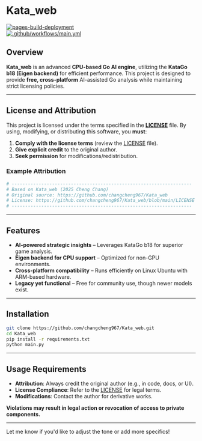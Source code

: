 # Kata_web  

[![pages-build-deployment](https://github.com/changcheng967/Kata_web/actions/workflows/pages/pages-build-deployment/badge.svg)](https://github.com/changcheng967/Kata_web/actions/workflows/pages/pages-build-deployment)  
[![.github/workflows/main.yml](https://github.com/changcheng967/Kata_web/actions/workflows/main.yml/badge.svg)](https://github.com/changcheng967/Kata_web/actions/workflows/main.yml)
## Overview  
**Kata_web** is an advanced **CPU-based Go AI engine**, utilizing the **KataGo b18 (Eigen backend)** for efficient performance. This project is designed to provide **free, cross-platform** AI-assisted Go analysis while maintaining strict licensing policies.  

---

## **License and Attribution**  
This project is licensed under the terms specified in the **[LICENSE](https://github.com/changcheng967/Kata_web/blob/main/LICENSE)** file. By using, modifying, or distributing this software, you **must**:  
1. **Comply with the license terms** (review the [LICENSE](https://github.com/changcheng967/Kata_web/blob/main/LICENSE) file).  
2. **Give explicit credit** to the original author.  
3. **Seek permission** for modifications/redistribution.  

### **Example Attribution**  
```python
# -------------------------------------------------------------------
# Based on Kata_web (2025 Cheng Chang)  
# Original source: https://github.com/changcheng967/Kata_web  
# License: https://github.com/changcheng967/Kata_web/blob/main/LICENSE  
# -------------------------------------------------------------------
```

---

## Features  
- **AI-powered strategic insights** – Leverages KataGo b18 for superior game analysis.  
- **Eigen backend for CPU support** – Optimized for non-GPU environments.  
- **Cross-platform compatibility** – Runs efficiently on Linux Ubuntu with ARM-based hardware.  
- **Legacy yet functional** – Free for community use, though newer models exist.  

---

## Installation  
```bash
git clone https://github.com/changcheng967/Kata_web.git
cd Kata_web
pip install -r requirements.txt
python main.py
```

---

## **Usage Requirements**  
- **Attribution**: Always credit the original author (e.g., in code, docs, or UI).  
- **License Compliance**: Refer to the [LICENSE](https://github.com/changcheng967/Kata_web/blob/main/LICENSE) for legal terms.  
- **Modifications**: Contact the author for derivative works.  

**Violations may result in legal action or revocation of access to private components.**  

---

Let me know if you'd like to adjust the tone or add more specifics!
